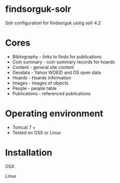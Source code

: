 findsorguk-solr
===============

Solr configuration for findsorguk using solr 4.2

Cores
=====
* Bibliography - links to finds for publications
* Coin summary - coin summary records for hoards
* Content - general site content
* Geodata - Yahoo WOEID and OS open data
* Hoards - Hoards information
* Images - images of objects
* People - people table
* Publications - referenced publications

Operating environment
============

* Tomcat 7 +
* Tested on OSX or Linux

Installation
============

OSX

Linux